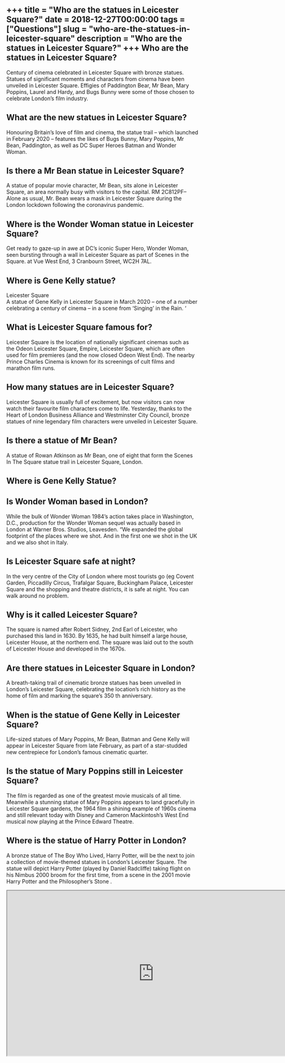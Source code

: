 +++
title = "Who are the statues in Leicester Square?"
date = 2018-12-27T00:00:00
tags = ["Questions"]
slug = "who-are-the-statues-in-leicester-square"
description = "Who are the statues in Leicester Square?"
+++
Who are the statues in Leicester Square?
----------------------------------------

Century of cinema celebrated in Leicester Square with bronze statues. Statues of significant moments and characters from cinema have been unveiled in Leicester Square. Effigies of Paddington Bear, Mr Bean, Mary Poppins, Laurel and Hardy, and Bugs Bunny were some of those chosen to celebrate London’s film industry.

What are the new statues in Leicester Square?
---------------------------------------------

Honouring Britain’s love of film and cinema, the statue trail – which launched in February 2020 – features the likes of Bugs Bunny, Mary Poppins, Mr Bean, Paddington, as well as DC Super Heroes Batman and Wonder Woman.

Is there a Mr Bean statue in Leicester Square?
----------------------------------------------

A statue of popular movie character, Mr Bean, sits alone in Leicester Square, an area normally busy with visitors to the capital. RM 2C812PF–Alone as usual, Mr. Bean wears a mask in Leicester Square during the London lockdown following the coronavirus pandemic.

Where is the Wonder Woman statue in Leicester Square?
-----------------------------------------------------

Get ready to gaze-up in awe at DC’s iconic Super Hero, Wonder Woman, seen bursting through a wall in Leicester Square as part of Scenes in the Square. at Vue West End, 3 Cranbourn Street, WC2H 7AL.

Where is Gene Kelly statue?
---------------------------

Leicester Square  
A statue of Gene Kelly in Leicester Square in March 2020 – one of a number celebrating a century of cinema – in a scene from ‘Singing’ in the Rain. ‘

What is Leicester Square famous for?
------------------------------------

Leicester Square is the location of nationally significant cinemas such as the Odeon Leicester Square, Empire, Leicester Square, which are often used for film premieres (and the now closed Odeon West End). The nearby Prince Charles Cinema is known for its screenings of cult films and marathon film runs.

How many statues are in Leicester Square?
-----------------------------------------

Leicester Square is usually full of excitement, but now visitors can now watch their favourite film characters come to life. Yesterday, thanks to the Heart of London Business Alliance and Westminster City Council, bronze statues of nine legendary film characters were unveiled in Leicester Square.

Is there a statue of Mr Bean?
-----------------------------

A statue of Rowan Atkinson as Mr Bean, one of eight that form the Scenes In The Square statue trail in Leicester Square, London.

Where is Gene Kelly Statue?
---------------------------

Is Wonder Woman based in London?
--------------------------------

While the bulk of Wonder Woman 1984’s action takes place in Washington, D.C., production for the Wonder Woman sequel was actually based in London at Warner Bros. Studios, Leavesden. “We expanded the global footprint of the places where we shot. And in the first one we shot in the UK and we also shot in Italy.

Is Leicester Square safe at night?
----------------------------------

In the very centre of the City of London where most tourists go (eg Covent Garden, Piccadilly Circus, Trafalgar Square, Buckingham Palace, Leicester Square and the shopping and theatre districts, it is safe at night. You can walk around no problem.

Why is it called Leicester Square?
----------------------------------

The square is named after Robert Sidney, 2nd Earl of Leicester, who purchased this land in 1630. By 1635, he had built himself a large house, Leicester House, at the northern end. The square was laid out to the south of Leicester House and developed in the 1670s.

Are there statues in Leicester Square in London?
------------------------------------------------

A breath-taking trail of cinematic bronze statues has been unveiled in London’s Leicester Square, celebrating the location’s rich history as the home of film and marking the square’s 350 th anniversary.

When is the statue of Gene Kelly in Leicester Square?
-----------------------------------------------------

Life-sized statues of Mary Poppins, Mr Bean, Batman and Gene Kelly will appear in Leicester Square from late February, as part of a star-studded new centrepiece for London’s famous cinematic quarter.

Is the statue of Mary Poppins still in Leicester Square?
--------------------------------------------------------

The film is regarded as one of the greatest movie musicals of all time. Meanwhile a stunning statue of Mary Poppins appears to land gracefully in Leicester Square gardens, the 1964 film a shining example of 1960s cinema and still relevant today with Disney and Cameron Mackintosh’s West End musical now playing at the Prince Edward Theatre.

Where is the statue of Harry Potter in London?
----------------------------------------------

A bronze statue of The Boy Who Lived, Harry Potter, will be the next to join a collection of movie-themed statues in London’s Leicester Square. The statue will depict Harry Potter (played by Daniel Radcliffe) taking flight on his Nimbus 2000 broom for the first time, from a scene in the 2001 movie Harry Potter and the Philosopher’s Stone .

<iframe allow="accelerometer; autoplay; clipboard-write; encrypted-media; gyroscope; picture-in-picture" allowfullscreen="" class="__youtube_prefs__  epyt-is-override  no-lazyload" data-no-lazy="1" data-origheight="433" data-origwidth="770" data-skipgform_ajax_framebjll="" height="433" id="_ytid_48953" loading="lazy" src="https://www.youtube.com/embed/hJ7zEiFomkw?enablejsapi=1&autoplay=0&cc_load_policy=0&cc_lang_pref=&iv_load_policy=1&loop=0&modestbranding=0&rel=1&fs=1&playsinline=0&autohide=2&theme=dark&color=red&controls=1&" title="YouTube player" width="770"></iframe>